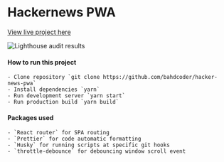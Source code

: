 # Hackernews PWA

[View live project here](https://hackernews-pwa.netlify.com/)

![Lighthouse audit results](https://res.cloudinary.com/bahdcoder/image/upload/v1571796005/Screenshot_2019-10-23_at_02.59.12_b7rhya.png)

#### How to run this project
    - Clone repository `git clone https://github.com/bahdcoder/hacker-news-pwa`
    - Install dependencies `yarn`
    - Run development server `yarn start`
    - Run production build `yarn build`

#### Packages used
    - `React router` for SPA routing
    - `Prettier` for code automatic formatting
    - `Husky` for running scripts at specific git hooks
    - `throttle-debounce` for debouncing window scroll event
